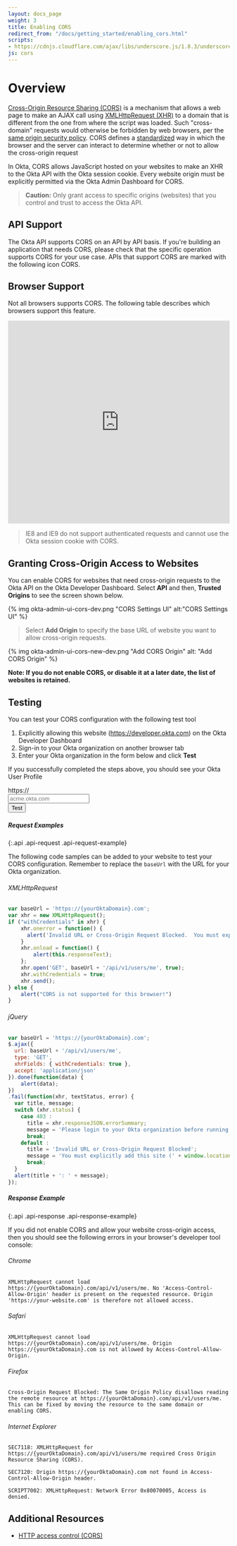 ```yaml
---
layout: docs_page
weight: 3
title: Enabling CORS
redirect_from: "/docs/getting_started/enabling_cors.html"
scripts:
- https://cdnjs.cloudflare.com/ajax/libs/underscore.js/1.8.3/underscore-min.js
js: cors
---
```


# Overview

[Cross-Origin Resource Sharing (CORS)](http://en.wikipedia.org/wiki/Cross-Origin_Resource_Sharing) is a mechanism that allows a web page to make an AJAX call using [XMLHttpRequest (XHR)](http://en.wikipedia.org/wiki/XMLHttpRequest) to a domain that is  different from the one from where the script was loaded.  Such "cross-domain" requests would otherwise be forbidden by web browsers, per the [same origin security policy](http://en.wikipedia.org/wiki/Same_origin_policy).  CORS defines a [standardized](http://www.w3.org/TR/cors/) way in which the browser and the server can interact to determine whether or not to allow the cross-origin request

In Okta, CORS allows JavaScript hosted on your websites to make an XHR to the Okta API with the Okta session cookie. Every website origin must be explicitly permitted via the Okta Admin Dashboard for CORS.

> **Caution:** Only grant access to specific origins (websites) that you control and trust to access the Okta API.

## API Support

The Okta API supports CORS on an API by API basis. If you're building an application that needs CORS, please check that the specific operation supports CORS for your use case. APIs that support CORS are marked with the following icon <span class="api-label api-label-small api-label-cors"><i class="fa fa-cloud-download"></i> CORS</span>.

## Browser Support

Not all browsers supports CORS.  The following table describes which browsers support this feature.

<iframe frameborder="0" width="100%" height="460px" src="https://caniuse.com/cors/embed/description&amp;links"></iframe>

> IE8 and IE9 do not support authenticated requests and cannot use the Okta session cookie with CORS.

## Granting Cross-Origin Access to Websites

You can enable CORS for websites that need cross-origin requests to the Okta API on the Okta Developer Dashboard. Select **API** and then, **Trusted Origins** to see the screen shown below.

{% img okta-admin-ui-cors-dev.png "CORS Settings UI" alt:"CORS Settings UI" %}

> Select **Add Origin** to specify the base URL of website you want to allow cross-origin requests. 

{% img okta-admin-ui-cors-new-dev.png "Add CORS Origin" alt: "Add CORS Origin" %}

**Note: If you do not enable CORS, or disable it at a later date, the list of websites is retained.**

## Testing

You can test your CORS configuration with the following test tool

1. Explicitly allowing this website (https://developer.okta.com) on the Okta Developer Dashboard
2. Sign-in to your Okta organization on another browser tab
3. Enter your Okta organization in the form below and click **Test**

If you successfully completed the steps above, you should see your Okta User Profile

<div id="cors-test">
  <form class="form-cors-test" role="form">
    <div class="form-group col-md-6">
      <div class="input-group">
        <div class="input-group-addon">https://</div>
        <input id="input-orgUrl" type="text" class="form-control" placeholder="acme.okta.com" required>
      </div>
    </div>
    <button type="button" class="btn btn-primary"><i class="fa fa-cloud-download"></i> Test</button>
  </form>
  <div id="cors-test-result" class="cors-test-result">

  </div>
</div>

##### Request Examples
{:.api .api-request .api-request-example}

The following code samples can be added to your website to test your CORS configuration.  Remember to replace the `baseUrl` with the URL for your Okta organization.

###### XMLHttpRequest

~~~ javascript
var baseUrl = 'https://{yourOktaDomain}.com';
var xhr = new XMLHttpRequest();
if ("withCredentials" in xhr) {
    xhr.onerror = function() {
      alert('Invalid URL or Cross-Origin Request Blocked.  You must explicitly add this site (' + window.location.origin + ') to the list of allowed websites in your Okta Admin Dashboard');
    }
    xhr.onload = function() {
        alert(this.responseText);
    };
    xhr.open('GET', baseUrl + '/api/v1/users/me', true);
    xhr.withCredentials = true;
    xhr.send();
} else {
    alert("CORS is not supported for this browser!")
}
~~~

###### jQuery

~~~ javascript
var baseUrl = 'https://{yourOktaDomain}.com';
$.ajax({
  url: baseUrl + '/api/v1/users/me',
  type: 'GET',
  xhrFields: { withCredentials: true },
  accept: 'application/json'
}).done(function(data) {
    alert(data);
})
.fail(function(xhr, textStatus, error) {
  var title, message;
  switch (xhr.status) {
    case 403 :
      title = xhr.responseJSON.errorSummary;
      message = 'Please login to your Okta organization before running the test';
      break;
    default :
      title = 'Invalid URL or Cross-Origin Request Blocked';
      message = 'You must explicitly add this site (' + window.location.origin + ') to the list of allowed websites in your Okta Admin Dashboard';
      break;
  }
  alert(title + ': ' + message);
});
~~~

##### Response Example
{:.api .api-response .api-response-example}

If you did not enable CORS and allow your website cross-origin access, then you should see the following errors in your browser's developer tool console:

###### Chrome

~~~
XMLHttpRequest cannot load https://{yourOktaDomain}.com/api/v1/users/me. No 'Access-Control-Allow-Origin' header is present on the requested resource. Origin 'https://your-website.com' is therefore not allowed access.
~~~

###### Safari

~~~
XMLHttpRequest cannot load https://{yourOktaDomain}.com/api/v1/users/me. Origin https://{yourOktaDomain}.com is not allowed by Access-Control-Allow-Origin.
~~~

###### Firefox

~~~
Cross-Origin Request Blocked: The Same Origin Policy disallows reading the remote resource at https://{yourOktaDomain}.com/api/v1/users/me. This can be fixed by moving the resource to the same domain or enabling CORS.
~~~

###### Internet Explorer

~~~
SEC7118: XMLHttpRequest for https://{yourOktaDomain}.com/api/v1/users/me required Cross Origin Resource Sharing (CORS).

SEC7120: Origin https://{yourOktaDomain}.com not found in Access-Control-Allow-Origin header.

SCRIPT7002: XMLHttpRequest: Network Error 0x80070005, Access is denied.
~~~

## Additional Resources

- [HTTP access control (CORS)](https://developer.mozilla.org/en-US/docs/Web/HTTP/Access_control_CORS)

<script id="template-profile" type="text/template" class="template">
  <div class="panel panel-default panel-profile">
    <div class="panel-heading">
      <span class="panel-title">Profile</span>
    </div>
    <div class="panel-body">
      <div class="form-horizontal" role="form">
        <div class="form-group">
          <label class="col-1-3 control-label">ID</label>
          <div class="col-2-3">
            <p class="form-control-static"><%= user.id %></p>
          </div>
        </div>
        <div class="form-group">
          <label class="col-1-3 control-label">Status</label>
          <div class="col-2-3">
            <p class="form-control-static"><%= user.status %></p>
          </div>
        </div>
        <div class="form-group">
          <label class="col-1-3 control-label">Login</label>
          <div class="col-2-3">
            <p class="form-control-static"><%= user.profile.login %></p>
          </div>
        </div>
        <div class="form-group">
          <label class="col-1-3 control-label">Email</label>
          <div class="col-2-3">
            <p class="form-control-static"><%= user.profile.email %></p>
          </div>
        </div>
        <div class="form-group">
          <label class="col-1-3 control-label">First Name</label>
          <div class="col-2-3">
            <p class="form-control-static"><%= user.profile.firstName %></p>
          </div>
        </div>
        <div class="form-group">
          <label class="col-1-3 control-label">Last Name</label>
          <div class="col-2-3">
            <p class="form-control-static"><%= user.profile.lastName %></p>
          </div>
        </div>
        <div class="form-group">
          <label class="col-1-3 control-label">Mobile Phone</label>
          <div class="col-2-3">
            <p class="form-control-static"><%= user.profile.mobilePhone %></p>
          </div>
        </div>
        <div class="form-group">
          <label class="col-1-3 control-label">Created</label>
          <div class="col-2-3">
            <p class="form-control-static"><%= user.created %></p>
          </div>
        </div>
        <div class="form-group">
          <label class="col-1-3 control-label">Updated</label>
          <div class="col-2-3">
            <p class="form-control-static"><%= user.lastUpdated %></p>
          </div>
        </div>
        <div class="form-group">
          <label class="col-1-3 control-label">Last Login</label>
          <div class="col-2-3">
            <p class="form-control-static"><%= user.lastLogin %></p>
          </div>
        </div>
      </div>
    </div>
  </div>
</script>

